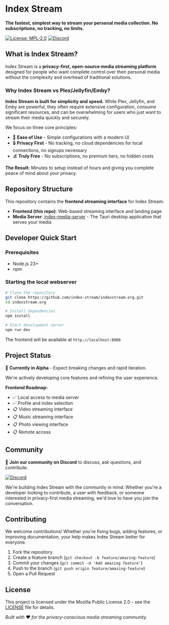# Index Stream

**The fastest, simplest way to stream your personal media collection. No subscriptions, no tracking, no limits.**

[![License: MPL-2.0](https://img.shields.io/badge/License-MPL--2.0-red.svg)](https://opensource.org/licenses/MPL-2.0) [![Discord](https://img.shields.io/badge/Discord-Join%20Community-blue.svg)](https://discord.gg/WamXjEhcaa)

## What is Index Stream?

Index Stream is a **privacy-first, open-source media streaming platform** designed for people who want complete control over their personal media without the complexity and overhead of traditional solutions.

### Why Index Stream vs Plex/Jellyfin/Emby?

**Index Stream is built for simplicity and speed.** While Plex, Jellyfin, and Emby are powerful, they often require extensive configuration, consume significant resources, and can be overwhelming for users who just want to stream their media quickly and securely.

We focus on three core principles:

- 🚀 **Ease of Use** - Simple configurations with a modern UI
- 🔒 **Privacy First** - No tracking, no cloud dependencies for local connections, no signups necessary 
- 💰 **Truly Free** - No subscriptions, no premium tiers, no hidden costs

**The Result:** Minutes to setup instead of hours and giving you complete peace of mind about your privacy.

## Repository Structure

This repository contains the **frontend streaming interface** for Index Stream. 

- **Frontend (this repo)**: Web-based streaming interface and landing page
- **Media Server**: [index-media-server](https://github.com/index-stream/index-media-server) - The Tauri desktop application that serves your media

## Developer Quick Start

### Prerequisites
- Node.js 23+ 
- npm

### Starting the local webserver

```bash
# Clone the repository
git clone https://github.com/index-stream/indexstream.org.git
cd indexstream.org

# Install dependencies
npm install

# Start development server
npm run dev
```

The frontend will be available at `http://localhost:8000`

## Project Status

🚧 **Currently in Alpha** - Expect breaking changes and rapid iteration.

We're actively developing core features and refining the user experience.

**Frontend Roadmap:**
- ✅ Local access to media server
- ✅ Profile and index selection
- 📋 Video streaming interface
- 📋 Music streaming interface
- 📋 Photo viewing interface
- 📋 Remote access

## Community

💬 **Join our community on Discord** to discuss, ask questions, and contribute.

[![Discord](https://img.shields.io/badge/Discord-Join%20Community-blue.svg)](https://discord.gg/WamXjEhcaa)

We're building Index Stream with the community in mind. Whether you're a developer looking to contribute, a user with feedback, or someone interested in privacy-first media streaming, we'd love to have you join the conversation.

## Contributing

We welcome contributions! Whether you're fixing bugs, adding features, or improving documentation, your help makes Index Stream better for everyone.

1. Fork the repository
2. Create a feature branch (`git checkout -b feature/amazing-feature`)
3. Commit your changes (`git commit -m 'Add amazing feature'`)
4. Push to the branch (`git push origin feature/amazing-feature`)
5. Open a Pull Request

## License

This project is licensed under the Mozilla Public License 2.0 - see the [LICENSE](LICENSE) file for details.

*Built with ❤️ for the privacy-conscious media streaming community.*
